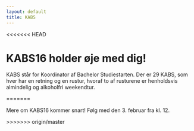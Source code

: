 ```yaml
---
layout: default
title: KABS
---
```

<<<<<<< HEAD
<h1>KABS16 holder øje med dig!</h1>

<p>KABS står for Koordinator af Bachelor Studiestarten. Der er 29 KABS, som hver har en retning og en rustur, hvoraf to af rusturene er henholdsvis almindelig og alkoholfri weekendtur.</p>
=======
<p>Mere om KABS16 kommer snart! Følg med den 3. februar fra kl. 12.</p>
>>>>>>> origin/master
